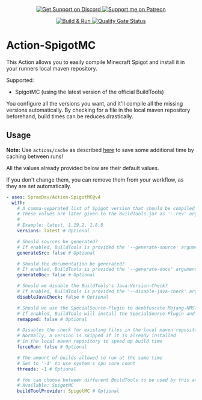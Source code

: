 <p align="center">
  <a href="https://sprax.me/discord">
    <img alt="Get Support on Discord" src="https://img.shields.io/discord/344982818863972352.svg?label=Get%20Support&logo=Discord&color=blue">
  </a>
  <a href="https://www.patreon.com/sprax">
    <img alt="Support me on Patreon"
         src="https://img.shields.io/badge/-Support%20me%20on%20Patreon-%23FF424D?logo=patreon&logoColor=white">
  </a>
</p>

<p align="center">
  <a href="https://github.com/SpraxDev/Action-SpigotMC/actions?query=workflow%3A%22Build+%26+Run%22">
    <img alt="Build & Run" src="https://github.com/SpraxDev/Action-SpigotMC/workflows/Build%20&%20Run/badge.svg">
  </a>
  <a href="https://sonarcloud.io/dashboard?id=SpraxDev_Action-SpigotMC">
    <img alt="Quality Gate Status"
         src="https://sonarcloud.io/api/project_badges/measure?project=SpraxDev_Action-SpigotMC&metric=alert_status">
  </a>
</p>

# Action-SpigotMC
This Action allows you to easily compile Minecraft Spigot
and install it in your runners local maven repository.

Supported:
* SpigotMC (using the latest version of the official BuildTools)

You configure all the versions you want, and it'll compile all the missing versions automatically.
By checking for a file in the local maven repository beforehand, build times can be reduces drastically.


## Usage
**Note:** Use `actions/cache` as described [here](https://docs.github.com/en/free-pro-team@latest/actions/guides/building-and-testing-java-with-maven#caching-dependencies) to save some additional time by caching between runs!

All the values already provided below are their default values.

If you don't change them, you can remove them from your workflow,
as they are set automatically.

```YAML
- uses: SpraxDev/Action-SpigotMC@v4
  with:
    # A comma-separated list of Spigot version that should be compiled
    # These values are later given to the BuildTools.jar as '--rev' argument
    #
    # Example: latest, 1.19.2, 1.8.8
    versions: latest # Optional

    # Should sources be generated?
    # If enabled, BuildTools is provided the '--generate-source' argument
    generateSrc: false # Optional

    # Should the documentation be generated?
    # If enabled, BuildTools is provided the '--generate-docs' argument
    generateDoc: false # Optional

    # Should we disable the BuildTools's Java-Version-Check?
    # If enabled, BuildTools is provided the '--disable-java-check' argument
    disableJavaCheck: false # Optional

    # Should we use the SpecialSource-Plugin to deobfuscate Mojang-NMS?
    # If enabled, BuildTools will install the SpecialSource-Plugin and 'remapped'-Version of Spigot without obfuscation
    remapped: false # Optional

    # Disables the check for existing files in the local maven repository
    # Normally, a version is skipped if it is already installed
    # in the local maven repository to speed up build time
    forceRun: false # Optional

    # The amount of builds allowed to run at the same time
    # Set to '-1' to use system's cpu core count
    threads: -1 # Optional

    # You can choose between different BuildTools to be used by this action
    # Available: SpigotMC
    buildToolProvider: SpigotMC # Optional
```
